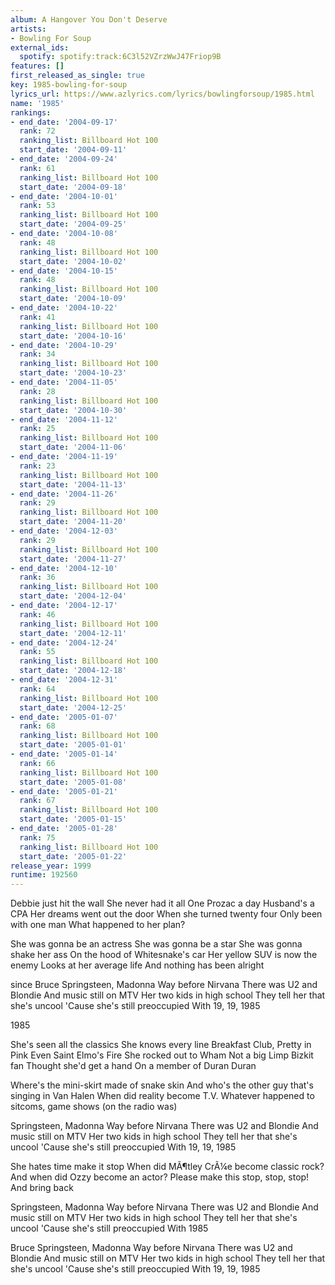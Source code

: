 ```yaml
---
album: A Hangover You Don't Deserve
artists:
- Bowling For Soup
external_ids:
  spotify: spotify:track:6C3l52VZrzWwJ47Friop9B
features: []
first_released_as_single: true
key: 1985-bowling-for-soup
lyrics_url: https://www.azlyrics.com/lyrics/bowlingforsoup/1985.html
name: '1985'
rankings:
- end_date: '2004-09-17'
  rank: 72
  ranking_list: Billboard Hot 100
  start_date: '2004-09-11'
- end_date: '2004-09-24'
  rank: 61
  ranking_list: Billboard Hot 100
  start_date: '2004-09-18'
- end_date: '2004-10-01'
  rank: 53
  ranking_list: Billboard Hot 100
  start_date: '2004-09-25'
- end_date: '2004-10-08'
  rank: 48
  ranking_list: Billboard Hot 100
  start_date: '2004-10-02'
- end_date: '2004-10-15'
  rank: 48
  ranking_list: Billboard Hot 100
  start_date: '2004-10-09'
- end_date: '2004-10-22'
  rank: 41
  ranking_list: Billboard Hot 100
  start_date: '2004-10-16'
- end_date: '2004-10-29'
  rank: 34
  ranking_list: Billboard Hot 100
  start_date: '2004-10-23'
- end_date: '2004-11-05'
  rank: 28
  ranking_list: Billboard Hot 100
  start_date: '2004-10-30'
- end_date: '2004-11-12'
  rank: 25
  ranking_list: Billboard Hot 100
  start_date: '2004-11-06'
- end_date: '2004-11-19'
  rank: 23
  ranking_list: Billboard Hot 100
  start_date: '2004-11-13'
- end_date: '2004-11-26'
  rank: 29
  ranking_list: Billboard Hot 100
  start_date: '2004-11-20'
- end_date: '2004-12-03'
  rank: 29
  ranking_list: Billboard Hot 100
  start_date: '2004-11-27'
- end_date: '2004-12-10'
  rank: 36
  ranking_list: Billboard Hot 100
  start_date: '2004-12-04'
- end_date: '2004-12-17'
  rank: 46
  ranking_list: Billboard Hot 100
  start_date: '2004-12-11'
- end_date: '2004-12-24'
  rank: 55
  ranking_list: Billboard Hot 100
  start_date: '2004-12-18'
- end_date: '2004-12-31'
  rank: 64
  ranking_list: Billboard Hot 100
  start_date: '2004-12-25'
- end_date: '2005-01-07'
  rank: 68
  ranking_list: Billboard Hot 100
  start_date: '2005-01-01'
- end_date: '2005-01-14'
  rank: 66
  ranking_list: Billboard Hot 100
  start_date: '2005-01-08'
- end_date: '2005-01-21'
  rank: 67
  ranking_list: Billboard Hot 100
  start_date: '2005-01-15'
- end_date: '2005-01-28'
  rank: 75
  ranking_list: Billboard Hot 100
  start_date: '2005-01-22'
release_year: 1999
runtime: 192560
---
```

Debbie just hit the wall
She never had it all
One Prozac a day
Husband's a CPA
Her dreams went out the door
When she turned twenty four
Only been with one man
What happened to her plan?

She was gonna be an actress
She was gonna be a star
She was gonna shake her ass
On the hood of Whitesnake's car
Her yellow SUV is now the enemy
Looks at her average life
And nothing has been alright

since Bruce Springsteen, Madonna
Way before Nirvana
There was U2 and Blondie
And music still on MTV
Her two kids in high school
They tell her that she's uncool
'Cause she's still preoccupied
With 19, 19, 1985

1985

She's seen all the classics
She knows every line
Breakfast Club, Pretty in Pink
Even Saint Elmo's Fire
She rocked out to Wham
Not a big Limp Bizkit fan
Thought she'd get a hand
On a member of Duran Duran

Where's the mini-skirt made of snake skin
And who's the other guy that's singing in Van Halen
When did reality become T.V.
Whatever happened to sitcoms, game shows
(on the radio was)

Springsteen, Madonna
Way before Nirvana
There was U2 and Blondie
And music still on MTV
Her two kids in high school
They tell her that she's uncool
'Cause she's still preoccupied
With 19, 19, 1985

She hates time make it stop
When did MÃ¶tley CrÃ¼e become classic rock?
And when did Ozzy become an actor?
Please make this stop, stop, stop!
And bring back

Springsteen, Madonna
Way before Nirvana
There was U2 and Blondie
And music still on MTV
Her two kids in high school
They tell her that she's uncool
'Cause she's still preoccupied
With 1985

Bruce Springsteen, Madonna
Way before Nirvana
There was U2 and Blondie
And music still on MTV
Her two kids in high school
They tell her that she's uncool
'Cause she's still preoccupied
With 19, 19, 1985
